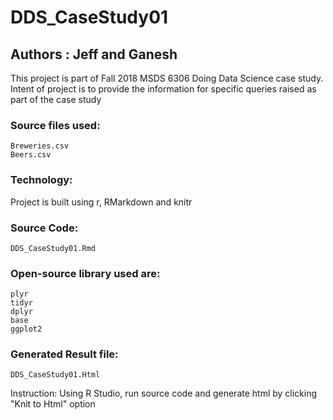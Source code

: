 # DDS_CaseStudy01
## Authors : Jeff and Ganesh
This project is part of Fall 2018 MSDS 6306 Doing Data Science case study.
Intent of project is to provide the information for specific queries raised as part of the case study

### Source files used:
	Breweries.csv
	Beers.csv

### Technology:
Project is built using r, RMarkdown and knitr

### Source Code:
	DDS_CaseStudy01.Rmd

### Open-source library used are:
	plyr
	tidyr
	dplyr
	base
	ggplot2

### Generated Result file:
	DDS_CaseStudy01.Html


Instruction: Using R Studio, run source code and generate html by clicking "Knit to Html" option



